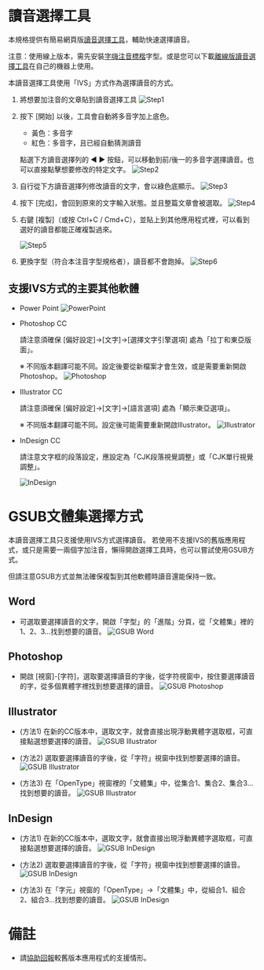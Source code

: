 # 讀音選擇工具

本規格提供有簡易網頁版[讀音選擇工具](https://buttaiwan.github.io/bpmfvs/)，輔助快速選擇讀音。

注意：使用線上版本，需先安裝[字嗨注音標楷](https://github.com/ButTaiwan/bpmfvs/releases/download/v1.000/BpmfZihiKaiStd.zip)字型。或是您可以下載[離線版讀音選擇工具](https://github.com/ButTaiwan/bpmfvs/releases/download/v1.000/BpmfVSIME.zip)在自己的機器上使用。

本讀音選擇工具使用「IVS」方式作為選擇讀音的方式。

1. 將想要加注音的文章貼到讀音選擇工具
	![Step1](ime-01.png?raw=true)

2. 按下 [開始] 以後，工具會自動將多音字加上底色。

	* 黃色：多音字
	* 紅色：多音字，且已經自動猜測讀音

	點選下方讀音選擇列的 ◀ ▶ 按鈕，可以移動到前/後一的多音字選擇讀音。也可以直接點擊想要修改的特定文字。
	![Step2](ime-02.png?raw=true)

3. 自行從下方讀音選擇列修改讀音的文字，會以綠色底顯示。
	![Step3](ime-03.png?raw=true)

4. 按下 [完成]，會回到原來的文字輸入狀態。並且整篇文章會被選取。
![Step4](ime-04.png?raw=true)
	
5. 右鍵 [複製]（或按 Ctrl+C / Cmd+C），並貼上到其他應用程式裡，可以看到選好的讀音都能正確複製過來。

	![Step5](ime-05.png?raw=true)

6. 更換字型（符合本注音字型規格者），讀音都不會跑掉。
	![Step6](ime-06.png?raw=true)

## 支援IVS方式的主要其他軟體

* Power Point
	![PowerPoint](ivs-01.png?raw=true)

* Photoshop CC

	請注意須確保 [偏好設定]→[文字]→[選擇文字引擎選項] 處為「拉丁和東亞版面」。

	※ 不同版本翻譯可能不同。設定後要從新檔案才會生效，或是需要重新開啟Photoshop。
	![Photoshop](ivs-02.png?raw=true)

* Illustrator CC

	請注意須確保 [偏好設定]→[文字]→[語言選項] 處為「顯示東亞選項」。

	※ 不同版本翻譯可能不同。設定後可能需要重新開啟Illustrator。
	![Illustrator](ivs-03.png?raw=true)

* InDesign CC

	請注意文字框的段落設定，應設定為「CJK段落視覺調整」或「CJK單行視覺調整」。

	![InDesign](ivs-04.png?raw=true)

# GSUB文體集選擇方式

本讀音選擇工具只支援使用IVS方式選擇讀音。
若使用不支援IVS的舊版應用程式，或只是需要一兩個字加注音，懶得開啟選擇工具時，也可以嘗試使用GSUB方式。

但請注意GSUB方式並無法確保複製到其他軟體時讀音還能保持一致。

## Word

* 可選取要選擇讀音的文字，開啟「字型」的「進階」分頁，從「文體集」裡的1、2、3…找到想要的讀音。
	![GSUB Word](gsub-wd-01.png?raw=true)

## Photoshop

* 開啟 [視窗]-[字符]，選取要選擇讀音的字後，從字符視窗中，按住要選擇讀音的字，從多個異體字裡找到想要選擇的讀音。
	![GSUB Photoshop](gsub-ps-01.png?raw=true)

## Illustrator

* (方法1) 在新的CC版本中，選取文字，就會直接出現浮動異體字選取框，可直接點選想要選擇的讀音。
	![GSUB Illustrator](gsub-ai-01.png?raw=true)

* (方法2) 選取要選擇讀音的字後，從「字符」視窗中找到想要選擇的讀音。
	![GSUB Illustrator](gsub-ai-02.png?raw=true)

* (方法3) 在「OpenType」視窗裡的「文體集」中，從集合1、集合2、集合3…找到想要的讀音。
	![GSUB Illustrator](gsub-ai-03.png?raw=true)

## InDesign

* (方法1) 在新的CC版本中，選取文字，就會直接出現浮動異體字選取框，可直接點選想要選擇的讀音。
	![GSUB InDesign](gsub-id-01.png?raw=true)

* (方法2) 選取要選擇讀音的字後，從「字符」視窗中找到想要選擇的讀音。
	![GSUB InDesign](gsub-id-02.png?raw=true)

* (方法3) 在「字元」視窗的「OpenType」→「文體集」中，從組合1、組合2、組合3…找到想要的讀音。
	![GSUB InDesign](gsub-id-03.png?raw=true)


# 備註

* 請[協助回報](https://github.com/ButTaiwan/bpmfvs/issues/1)較舊版本應用程式的支援情形。
